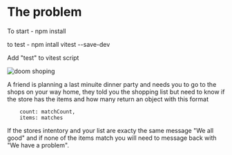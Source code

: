 # The problem 

To start - npm install

to test - npm intall vitest --save-dev

Add "test" to vitest script

![doom shoping](https://instoremag.com/wp-content/uploads/2023/11/iStock-1385769431.jpg)


A friend is planning a last minuite dinner party and needs you to go to the shops on your way home, they told you the shopping list but need to know if the store has the items and how many
return an object with this format

        count: matchCount,
        items: matches

If the stores intentory and your list are exacty the same message "We all good" and if none of the items match you will need to message back with "We have a problem".
